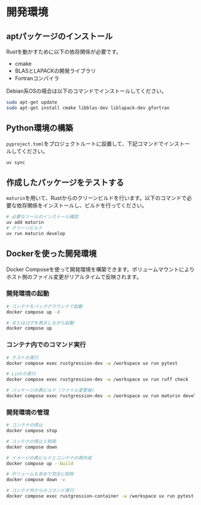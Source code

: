 # 開発環境

## aptパッケージのインストール

Rustを動かすために以下の依存関係が必要です。

- cmake
- BLASとLAPACKの開発ライブラリ
- Fortranコンパイラ

Debian系OSの場合は以下のコマンドでインストールしてください。

```bash
sudo apt-get update
sudo apt-get install cmake libblas-dev liblapack-dev gfortran
```

## Python環境の構築

`pyproject.toml`をプロジェクトルートに設置して、下記コマンドでインストールしてください。

```bash
uv sync
```

## 作成したパッケージをテストする

`maturin`を用いて、Rustからのクリーンビルドを行います。以下のコマンドで必要な依存関係をインストールし、ビルドを行ってください。

```bash
# 必要なツールのインストール確認
uv add maturin
# クリーンビルド
uv run maturin develop
```

## Dockerを使った開発環境

Docker Composeを使って開発環境を構築できます。ボリュームマウントによりホスト側のファイル変更がリアルタイムで反映されます。

### 開発環境の起動

```bash
# コンテナをバックグラウンドで起動
docker compose up -d

# またはログを表示しながら起動
docker compose up
```

### コンテナ内でのコマンド実行

```bash
# テストの実行
docker compose exec rustgression-dev -w /workspace uv run pytest

# Lintの実行
docker compose exec rustgression-dev -w /workspace uv run ruff check

# パッケージの再ビルド（ファイル変更後）
docker compose exec rustgression-dev -w /workspace uv run maturin develop
```

### 開発環境の管理

```bash
# コンテナの停止
docker compose stop

# コンテナの停止と削除
docker compose down

# イメージの再ビルドとコンテナの再作成
docker compose up --build

# ボリュームも含めて完全に削除
docker compose down -v

# コンテナ外からのコマンド実行
docker compose exec rustgression-container -w /workspace uv run pytest
```
